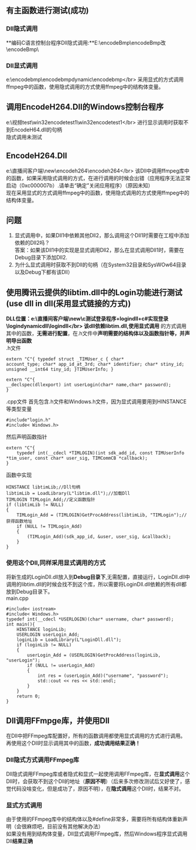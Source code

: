## 有主函数进行测试(成功) ##
### Dll隐式调用 ###
**编码C语言控制台程序Dll隐式调用:**E:\encodeBmp\encodeBmp改\encodeBmp\
### Dll显式调用 ###
e:\encodebmp\encodebmpdynamic\encodebmp\</br>
采用显式的方式调用ffmpeg中的函数，使用隐式调用的方式使用ffmpeg中的结构体变量。
## 调用EncodeH264.Dll的Windows控制台程序 ##
e:\视频test\win32encodetest1\win32encodetest1\</br>
进行显示调用时获取不到EncodeH64.dll的句柄</br>
隐式调用未测试</br>
## EncodeH264.Dll ##
e:\直播间客户端\new\encodeh264\encodeh264\</br>
该Dll中调用ffmpeg库中的函数，如果采用隐式调用的方式，在进行调用的时候会出错（应用程序无法正常启动（0xc000007b）.请单击“确定”关闭应用程序）（原因未知）</br>
现在采用显式的方式调用ffmpeg中的函数，使用隐式调用的方式使用ffmpeg中的结构体变量。</br>

## 问题 ##
1. 显式调用中，如果Dll1中依赖其他Dll2，那么调用这个Dll1时需要在工程中添加依赖的Dll2吗？</br>
答案：如果该Dll1中的实现是显式调用Dll2，那么在显式调用Dll1时，需要在Debug目录下添加Dll2.
2. 为什么显式调用时获取不到Dll的句柄（在System32目录和SysWOw64目录以及Debug下都有该Dll）</br>

## 使用腾讯云提供的libtim.dll中的Login功能进行测试(use dll in dll(采用显式链接的方式)) ##
**DLL位置：**e:\直播间客户端\new\c测试登录程序+logindll+c#实现登录\logindynamicdll\logindll\</br>
该dll依赖libtim.dll,使用**显式调用** 的方式调用其中的函数，**无需进行配置**，在.h文件中**声明需要的结构体以及函数指针等，并声明导出函数</br>**
.h文件<pre><code>extern "C"{
	typedef struct _TIMUser_c
	{
		char* account_type;
		char* app_id_at_3rd;
		char* identifier;
		char* stiny_id;
		unsigned __int64 tiny_id;
	}TIMUserInfo;
}
</code></pre>
<pre><code>extern "C"{
__declspec(dllexport) int userLogin(char* name,char* password);
}</code></pre>
.cpp文件
首先包含.h文件和Windows.h文件，因为显式调用要用到HINSTANCE等类型变量
<pre><code>#include"login.h"
#include&lt Windows.h>
</code></pre>
然后声明函数指针
<pre><code>extern "C"{
	typedef int(__cdecl *TIMLOGIN)(int sdk_add_id, const TIMUserInfo *tim_user, const char* user_sig, TIMCommCB *callback);
}</code></pre>
函数中实现
<pre><code>HINSTANCE libtimLib;//Dll句柄
libtimLib = LoadLibrary(L"libtim.dll");//加载Dll
TIMLOGIN TIMLogin_Add;//定义函数指针
if (libtimLib != NULL)
{
	TIMLogin_Add = (TIMLOGIN)GetProcAddress(libtimLib, "TIMLogin");//获得函数地址
	if (NULL != TIMLogin_Add)
	{
		(TIMLogin_Add)(sdk_app_id, &user, user_sig, &callback);
	}
}
</code></pre>
### 使用这个Dll,同样采用显式调用的方式 ###
将新生成的LoginDll.dll放入到**Debug目录下**,无需配置，直接运行，LoginDll.dll中调用的libtim.dll的时候会找不到这个库，所以需要将LoginDll.dll依赖的所有dll都放到Debug目录下。</br>
main.cpp
<pre><code>#include&lt iostream>
#include&lt Windows.h>
typedef int(__cdecl *USERLOGIN)(char* username, char* password);
int main(){
	HINSTANCE loginLib;
	USERLOGIN userLogin_Add;
	loginLib = LoadLibrary(L"LoginDll.dll");
	if (loginLib != NULL)
	{
		userLogin_Add = (USERLOGIN)GetProcAddress(loginLib, "userLogin");
		if (NULL != userLogin_Add)
		{
			int res = (userLogin_Add)("username", "password");
			std::cout << res << std::endl;
		}
	}
	return 0;
}
</code></pre>
## Dll调用FFmpge库，并使用Dll ##
在Dll中把FFmpeg库配置好，所有的函数调用都使用显式调用的方式进行调用。再使用这个Dll时显示调用其中的函数，**成功调用结果正确！**
### Dll隐式方式调用FFmpeg库 ###
Dll隐式调用FFmpeg库或者隐式和显式一起使用调用FFmpeg库，在**显式调用**这个Dll时，会获取不到这个Dll的地址（**原因不明**）（后来多次修改测试后又好使了，感觉代码没啥变化，但是成功了，原因不明），在**隐式调用**这个Dll时，结果不对。
### 显式方式调用 ###
由于使用的FFmpeg库中的结构体以及#define非常多，需要将所有结构体重新声明（会很麻烦吧，目前没有其他解决办法）</br>
如果没有用到结构体变量，Dll显式调用FFmpeg库，然后Windows程序显式调用Dll**结果正确**</br>

